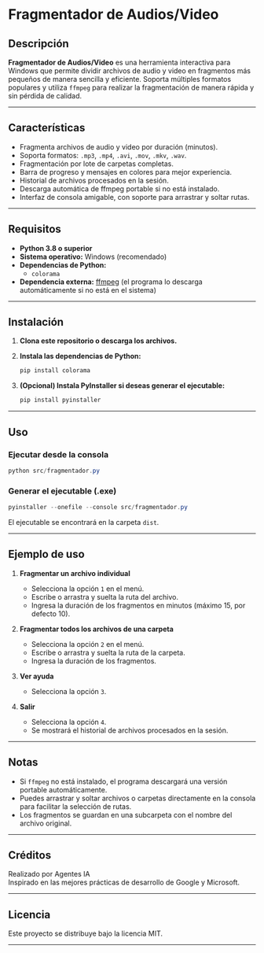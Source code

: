 # Fragmentador de Audios/Video

## Descripción

**Fragmentador de Audios/Video** es una herramienta interactiva para Windows que permite dividir archivos de audio y video en fragmentos más pequeños de manera sencilla y eficiente. Soporta múltiples formatos populares y utiliza `ffmpeg` para realizar la fragmentación de manera rápida y sin pérdida de calidad.

---

## Características

- Fragmenta archivos de audio y video por duración (minutos).
- Soporta formatos: `.mp3`, `.mp4`, `.avi`, `.mov`, `.mkv`, `.wav`.
- Fragmentación por lote de carpetas completas.
- Barra de progreso y mensajes en colores para mejor experiencia.
- Historial de archivos procesados en la sesión.
- Descarga automática de ffmpeg portable si no está instalado.
- Interfaz de consola amigable, con soporte para arrastrar y soltar rutas.

---

## Requisitos

- **Python 3.8 o superior**
- **Sistema operativo:** Windows (recomendado)
- **Dependencias de Python:**
  - `colorama`
- **Dependencia externa:** [ffmpeg](https://ffmpeg.org/) (el programa lo descarga automáticamente si no está en el sistema)

---

## Instalación

1. **Clona este repositorio o descarga los archivos.**

2. **Instala las dependencias de Python:**
   ```powershell
   pip install colorama
   ```

3. **(Opcional) Instala PyInstaller si deseas generar el ejecutable:**
   ```powershell
   pip install pyinstaller
   ```

---

## Uso

### Ejecutar desde la consola

```powershell
python src/fragmentador.py
```

### Generar el ejecutable (.exe)

```powershell
pyinstaller --onefile --console src/fragmentador.py
```
El ejecutable se encontrará en la carpeta `dist`.

---

## Ejemplo de uso

1. **Fragmentar un archivo individual**
   - Selecciona la opción `1` en el menú.
   - Escribe o arrastra y suelta la ruta del archivo.
   - Ingresa la duración de los fragmentos en minutos (máximo 15, por defecto 10).

2. **Fragmentar todos los archivos de una carpeta**
   - Selecciona la opción `2` en el menú.
   - Escribe o arrastra y suelta la ruta de la carpeta.
   - Ingresa la duración de los fragmentos.

3. **Ver ayuda**
   - Selecciona la opción `3`.

4. **Salir**
   - Selecciona la opción `4`.  
   - Se mostrará el historial de archivos procesados en la sesión.

---

## Notas

- Si `ffmpeg` no está instalado, el programa descargará una versión portable automáticamente.
- Puedes arrastrar y soltar archivos o carpetas directamente en la consola para facilitar la selección de rutas.
- Los fragmentos se guardan en una subcarpeta con el nombre del archivo original.

---

## Créditos

Realizado por Agentes IA  
Inspirado en las mejores prácticas de desarrollo de Google y Microsoft.

---

## Licencia

Este proyecto se distribuye bajo la licencia MIT.

---
